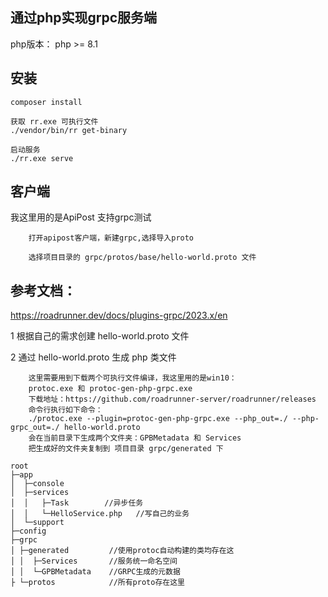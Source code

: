 ## 通过php实现grpc服务端
php版本：
php >= 8.1

## 安装
```
composer install

获取 rr.exe 可执行文件
./vendor/bin/rr get-binary

启动服务
./rr.exe serve
```
## 客户端 
我这里用的是ApiPost 支持grpc测试
```
    打开apipost客户端，新建grpc,选择导入proto  

    选择项目目录的 grpc/protos/base/hello-world.proto 文件
```

## 参考文档：

https://roadrunner.dev/docs/plugins-grpc/2023.x/en

1 根据自己的需求创建 hello-world.proto  文件

2 通过 hello-world.proto 生成 php 类文件
```
    这里需要用到下载两个可执行文件编译，我这里用的是win10：
    protoc.exe 和 protoc-gen-php-grpc.exe 
    下载地址：https://github.com/roadrunner-server/roadrunner/releases
    命令行执行如下命令：
    ./protoc.exe --plugin=protoc-gen-php-grpc.exe --php_out=./ --php-grpc_out=./ hello-world.proto
    会在当前目录下生成两个文件夹：GPBMetadata 和 Services
    把生成好的文件夹复制到 项目目录 grpc/generated 下
```
```
root
├─app
│  ├─console 
│  ├─services        
│  │   ├─Task        //异步任务
│  │   └─HelloService.php   //写自己的业务
│  └─support
├─config
├─grpc
│ ├─generated         //使用protoc自动构建的类均存在这
│ │  ├─Services       //服务统一命名空间
│ │  └─GPBMetadata    //GRPC生成的元数据
├ └─protos            //所有proto存在这里
```


